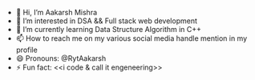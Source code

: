 - 👋 Hi, I’m Aakarsh Mishra 
- 👀 I’m interested in DSA && Full stack web development
- 🌱 I’m currently learning Data Structure Algorithm in C++ 
- 📫 How to reach me on my various social media handle mention in my profile 
- 😄 Pronouns: @RytAakarsh
- ⚡ Fun fact: <<i code & call it engeneering>>

<!---
RytAakarsh/RytAakarsh is a ✨ special ✨ repository because its `README.md` (this file) appears on your GitHub profile.
You can click the Preview link to take a look at your changes.
--->
